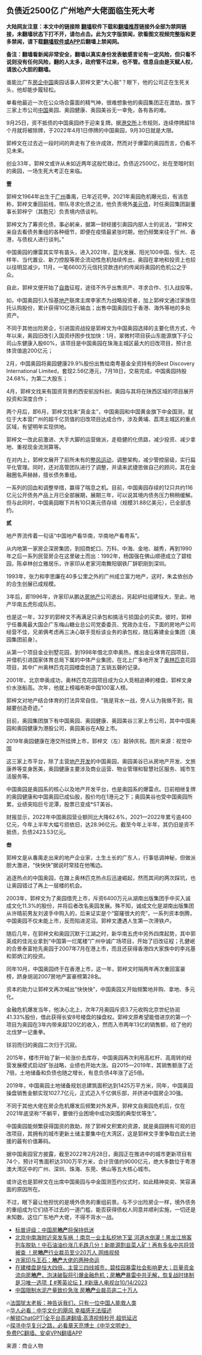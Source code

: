  <!-- 面包屑导航 --> <h2>负债近2500亿 广州地产大佬面临生死大考</h2> <p class="notice"><b>大陆网友注意：本文中的链接除 <a href="https://github.com/bannedbook/fanqiang" >翻墙</a>软件下载和<a href="https://github.com/killgcd/justmysocks/blob/master/README.md">翻墙推荐</a>链接外全部为禁网链接，未翻墙状态下打不开，请勿点击。此为文字版禁闻，欲看图文视频完整版和更多禁闻，请下载<a href="https://github.com/bannedbook/fanqiang">翻墙软件或APP</a>后翻墙上禁闻网。</p><p>备注：翻墙看新闻非常安全，翻墙以真实身份发表敏感言论有一定风险，但只看不说则没有任何风险，翻的人太多，政府管不过来，也不管。信息自由是天赋人权，请放心大胆的翻墙。</b></p>  <div class="entry"> <p>谁能比广东<a href="https://www.bannedbook.org/bnews/tag/%E6%88%BF%E4%BC%81/" class="st_tag internal_tag" rel="tag" title="标签 房企 下的日志">房企</a><span class='wp_keywordlink_affiliate'><a href="https://www.bannedbook.org/" title="中国" target="_blank">中国</a></span>奥园话事人郭梓文更“大心脏”？眼下，他的公司正在生死关头，他却能步履轻松。</p> <p>单看他最近一次在公众场合露面的精气神，很难想象他的奥园集团正在渡劫，旗下三家上市公司<a href="https://www.bannedbook.org/bnews/tag/%E4%B8%AD%E5%9B%BD/" class="st_tag internal_tag" rel="tag" title="标签 中国 下的日志">中国</a>奥园、奥园健康、奥园美谷无一幸免，各有各的难。</p> <p>9月25日，资不抵债的中国奥园终于迎来复牌。据<a href="https://www.bannedbook.org/bnews/tag/%E6%B8%AF%E4%BA%A4%E6%89%80/" class="st_tag internal_tag" rel="tag" title="标签 港交所 下的日志">港交所</a>上市规则，连续停牌超18个月就将被除牌，于2022年4月1日停牌的中国奥园，9月30日就是大限。</p> <p>郭梓文在过去近一段时间的奔走有了些许成效，然而对于爆雷的奥园而言，仍看不见未来。</p> <p>创业33年，郭梓文或许从未如近两年这般忙碌过。负债近2500亿，处在至暗时刻的奥园，一场生死大考正在来临。</p> <p><strong>壹</strong></p> <p>郭梓文1964年出生于<a href="https://www.bannedbook.org/bnews/tag/%e5%b9%bf%e5%b7%9e/" class="st_tag internal_tag" rel="tag" title="标签 广州 下的日志">广州</a>番禺，已年近花甲。2021年奥园危机曝光后，有消息称，郭梓文重回前线，带队寻求化债之法，他负责境外<a href="https://www.bannedbook.org/bnews/tag/%E7%BE%8E%E5%85%83%E5%80%BA/" class="st_tag internal_tag" rel="tag" title="标签 美元债 下的日志">美元债</a>，时任奥园集团副董事长郭梓宁（其胞兄）负责境内债谈判。</p> <p>郭梓文为了筹资化债，事必躬亲，据第一财经援引奥园内部人士的说法，“郭梓文亲自去看债务重组的各种细节，即便在疫情最紧张时期，他仍频繁来往于广州、香港，与债权人进行谈判。”</p> <p>中国奥园的爆雷其实早有苗头，进入2021年，蓝光发展、阳光100中国、恒大、花样年、当代置业、新力控股等房企流动性危机陆续传出，奥园在拿地和投资上也较以往明显减少。11月，一笔6600万元信托贷款违约的传闻将奥园的危机公之于众。</p> <p>自此，郭梓文便开始了<span class='wp_keywordlink'><a href="https://www.bannedbook.org/forum5/topic42.html" title="萨斯、诚信与自救" target="_blank">自救</a></span>征程，途径不外乎出售资产、寻求合作、引入战投等。</p> <p>如，中国奥园引入恒基<a href="https://www.bannedbook.org/bnews/tag/%e5%9c%b0%e4%ba%a7/" class="st_tag internal_tag" rel="tag" title="标签 地产 下的日志">地产</a>联席主席李家杰为战略投资者，加上郭梓文通过家族信托认购股份，累计获得10亿港元输血；出售中国奥园位于香港、海外等地的多处资产。</p> <p>不同于其他出险房企，引进国资战投是郭梓文为中国奥园选择的主要化债方式，今年以来，奥园旧改引入国资纾困步伐加快：1月，翠微村项目获山东能源旗下子公司山东健康入股60%，该项目是中国奥园在珠海主城区最大的旧改项目，预计总体货值逾200亿元；</p> <p>2月，中国奥园将奥园健康29.9%股份出售给南粤基金全资持有的Best Discovery International Limited，套现2.56亿港元，7月18日，交易完成，中国奥园持股24.68%，为第二大股东；</p> <p>4月，郭梓文找来有国资背景的西安航投科创，奥园与其将在陕西区域的项目展开投资和深度合作；</p> <p>两个月后，即6月，郭梓文找来“真金主”，中国奥园和中国黄金旗下中金国测，就位于大本营广州的超千亿货值的旧改项目达成合作，涉及黄埔、荔湾主城区的重点区域，有望明年实现供地。</p> <p>郭梓文一改此前激进、大手大脚的运营做派，走稳健的化债路，减少投资、减少拿地、重视现金流测算等。</p> <p>在对内上，郭梓文展开了前所未有的<span class='wp_keywordlink'><a href="https://www.bannedbook.org/forum2/topic985.html" title="关于整风运动的报告" target="_blank">整风运动</a></span>，调整架构，减少管控层级，实行扁平化管理。同时，还对高管团队进行了调整，并请来武捷思做自己的顾问，其在金融圈名声赫赫，擅长债务重组。</p> <p>一系列的回血和调整举措，赢得了喘息之机。目前，中国奥园存续的12只共约116亿元公开债务产品上月已全部展期，展期三年，可以说其境内债务压力稍稍缓解。但与此同时，中国奥园眼下共有10只美元债存续（规模31.88亿美元），已全部违约。</p> <p><strong>贰</strong></p> <p>地产界流传着一句话“中国地产看华南，华南地产看粤系”。</p> <p>从内地第一家房企深房集团，到招商蛇口、万科、中海、金地、越秀，再到1990年之后一系列民营房企在这里破土而出：1992年，杨国强在佛山顺德成立了碧桂园，陈卓林创立雅居乐，许家印从老家河南舞阳钢铁厂辞职刚到深圳。</p> <p>1993年，张力和李思廉在40多公里之外的广州成立富力地产，这时，朱孟依创办的合生创展已成规模。</p> <p>3年后，即1996年，许家印从鹏达<a href="https://www.bannedbook.org/bnews/tag/%e6%88%bf%e5%9c%b0%e4%ba%a7/" class="st_tag internal_tag" rel="tag" title="标签 房地产 下的日志">房地产</a>公司退出，另起炉灶组建恒大，至此，地产华南五虎形成队形。</p> <p>也是这一年，32岁的郭梓文不再满足只承包和搞活亏损国企的买卖。彼时，郭梓宁任番禺最大国企广东梅山糖业总公司党委委员、党政办主任，下面的房地产公司经营不佳，兄弟俩考虑再三决心联手竞标该业务的承包权，随后筹建金业集团（奥园集团前身）。</p>  <p>从第一个项目金业别墅花园，到1998年借北京申奥热，推出金业体育花园项目，并借机引进国家体育总局下属的中体产业集团，在北上广多地开发了<a href="https://www.bannedbook.org/bnews/tag/%E5%A5%A5%E6%9E%97%E5%8C%B9%E5%85%8B/" class="st_tag internal_tag" rel="tag" title="标签 奥林匹克 下的日志">奥林匹克</a>花园项目，其中广州奥林匹克花园楼盘创造了五销五磬的记录。</p> <p>2001年，北京申奥成功，奥林匹克花园项目成为众人竞相追捧的楼盘，郭梓文身价水涨船高。次年，他就上榜福布斯中国100富人榜。</p> <p>郭梓文对地产结合体育的打法异常自信，“我是背水一战，旁人认为我做不到，我越要创造奇迹。”</p> <p>目前，奥园集团旗下有中国奥园、奥园健康、奥园美谷三家上市公司，其中中国奥园和奥园健康为港股公司，奥园美谷在A股上市。</p> <p>2019年奥园健康在港交所挂牌上市，郭梓文（左）敲钟庆祝。图片来源：视觉中国</p> <p>这三家上市平台，除了主营<a href="https://www.bannedbook.org/bnews/tag/%E5%9C%B0%E4%BA%A7%E5%BC%80%E5%8F%91/" class="st_tag internal_tag" rel="tag" title="标签 地产开发 下的日志">地产开发</a>的中国奥园，奥园美谷已从房地产开发、文旅康养等变身医美，奥园健康主要涉及商业运营、物业管理和智慧社区服务、城市生活服务等。</p> <p>中国奥园是奥园系的核心以及地产开发平台，也是奥园系的爆雷点。日前相继复牌的奥园健康和中国奥园已成仙股，股价均在1港元之下；奥园美谷也受中国奥园所累，业绩突陷巨亏泥潭，股票已变成*ST美谷。</p> <p>财报显示，2022年中国奥园营业额同比大降62.6%，2021—2022年累亏逾400亿元，今年上半年大幅亏损依旧，达28.96亿元。截至今年上半年，其仍旧是资不抵债，负债2423.53亿元。</p> <p><strong>叁</strong></p> <p>郭梓文是从番禺走出来的地产企业家，土生土长的广东人，行事低调神秘，但做派胆大激进，“快快快”据说时常挂在他嘴边。</p> <p>追逐热点的中国奥园，在蹭上奥林匹克热点后迅速崛起，然而其间的两次踩坑，也让奥园错过了再上一层楼的机会。</p> <p>2003年，郭梓文为了奥园借壳上市，斥资6400万元从湖南出版集团手中买入诚成文化11.3%的股份，并将后者改名奥园发展。殊不知，诚成文化是湖南出版集团从许晴前男友刘波手中购入的，后来证实是个“窟窿很大的壳”，一系列资本倒腾，中国奥园不仅未能上市，反而陷进泥沼。郭梓文遭遇人生第一次滑铁卢。</p>  <p>随后几年，在郭梓文和奥园沉默于江湖之时，新华南五虎中另外四席起势，其中郭英成的佳兆业拿到“中国第一烂尾楼”广州中诚广场项目，开始了旧改征程；孔健岷的合景泰富抢先奥园于2007年7月在港上市，而且还获得香港四大家族中的李兆基和郭炳江的投资。</p> <p>同年10月，中国奥园终于在香港上市，这一年，郭梓文时隔两年再次重回富豪榜，跻身胡润2007房地产富豪榜第28名。</p> <p>资本的助力让郭梓文再次喊出“快快快”，中国奥园又开始频繁地并购、拿地、多元化。</p> <p>金融危机爆发当年，他决心北上，次年7月奥园斥资3.7元收购北京世纪协润41.33%股份，借此获得长安8号楼盘的操盘权。郭梓文原希望能借进京的第一个项目为奥园在3年内带来超120亿的收入，然而入市两年13亿的销售额，给了他的北伐梦一记重拳。</p> <p>铩羽而归的奥园二次归于沉寂。</p> <p>2015年，楼市开始了新一轮涨价去库存，中国奥园再次利用高杠杆、高周转的经营发展模式启动扩张战略，业绩也开始大涨。自2015—2019年，其销售额涨了近7倍，土地储备和负债也随之增长，有息负债4年涨了近5倍。</p> <p>2019年，中国奥园土地储备规划总建筑面积达到1425万平方米，同年，中国奥园操盘销售金额实现1027.7亿元，正式迈入千亿俱乐部，并挤进中国房企30强。</p> <p>不同于其他大佬在房企危机爆发后频繁对外发声，郭梓文自奥园危机后，仅在2021年底坚称“不躺平，要做行业困境中成功突围的典型优等生”。</p> <p>中国奥园能频繁获得国资的救助，除了郭梓文积累的资源，就是奥园拥有可观的旧改项目，其拥有的城市更新土储主要集中在大湾区，这是郭梓文手里争取白武士驰援的最有价值筹码。</p> <p>据中国奥园官方披露，截至2022年2月28日，奥园正在推进中的城市更新项目有74个，预计可售面积达3100万平方米，合计货值约9000亿元，绝大多数位于粤港澳大湾区中的广州、深圳、珠海、东莞、佛山等五大核心城市。</p> <p>或许这也是郭梓文在出席中国奥园与中金国测签约仪式时，如此精神奕奕、笑容满面的原因所在。</p> <p>不过，眼下最让他担忧的是境外债务的重组前景。与不少出险房企一样，境外债务的重组成为它们绕不过去的一道门槛，能否获得债权人同意并顺利实施，一切还是未知数。这位广东地产大佬，不得不背水一战。</p>  <!--<div id="taboola-mid-1"></div>--><ul class='op-related-articles' title='相关阅读'> <li><a href='https://www.bannedbook.org/bnews/headline/20231017/1948098.html' target='_blank'>标普评级：中国房<b>地产</b>将保持低迷</a></li> <li><a href='https://www.bannedbook.org/bnews/bannedvideo/20231016/1947818.html' target='_blank'>北京中南海附近突发车祸 ！南京一业主私挖地下室 河道水倒灌！黑龙江旅客列车脱轨！中石油油价涨几毛跌几分！新能源割韭菜人矿！再有多名中共将领被查 ！房<b>地产</b>行业裁员至少20万人 网络视频</a></li> <li><a href='https://www.bannedbook.org/bnews/comments/20231016/1947703.html' target='_blank'>许家印与王石：<b>地产</b>大佬的两种命运</a></li> <li><a href='https://www.bannedbook.org/bnews/bannedvideo/20231015/1947316.html' target='_blank'>在建楼盘是恒大四倍，主营三四线城市，碧桂园暴雷社会影响更大；巨量资金流向房<b>地产</b>，泡沫破裂将引爆金融危机；房<b>地产</b>暴雷中共无解，恢复战时体制是习唯一选项【 #菁英论坛 】#新唐人电视台10/14/2023</a></li> <li><a href='https://www.bannedbook.org/bnews/ssgc/20231013/1946505.html' target='_blank'>中国限制水泥产量致价急涨 房<b>地产</b>业裁员逾二十万人</a></li> </ul> <p class="texttj"> 🔥<a href="https://www.bannedbook.org/bnews/ssgc/20230219/1850782.html" target="_blank">法国犹太老板：神告诉我们，只有一位中国人能救人类</a><br/> 🔥<a href="https://www.bannedbook.org/bnews/comments/20220220/1694796.html" target="_blank">华人必看：中华文化的飓风 幸福感无法描述</a><br/> 🔥<a href="https://github.com/bannedbook/fanqiang/wiki/V2ray%E6%9C%BA%E5%9C%BA" target="_blank">解锁ChatGPT|全平台高速翻墙:高清视频秒开,超低延迟</a><br/> 🔥<a href="https://www.bannedbook.org/bnews/comments/20220808/1768773.html" target="_blank">探寻中华复兴之路，必看章天亮博士《中华文明史》</a><br/> <a href="https://github.com/bannedbook/fanqiang/wiki/%E7%A6%81%E9%97%BB%E7%BD%91%E5%AE%89%E5%8D%93%E7%BF%BB%E5%A2%99%E6%96%B0%E9%97%BBAPP" target="_blank">免费PC翻墙、安卓VPN翻墙APP</a><br/> </p><p class="src-info">来源：商业人物 </p><a name='sharetosocial'></a> <div style="margin-bottom:5px;padding-bottom:5px;clear:both"> <div id="archive-pix-1" class="banner-ads"> <!-- AuctionX Display platform tag START --> <div id="27602x728x90x621x_ADSLOT1" clicktrack="%%CLICK_URL_ESC%%"></div>  <!-- AuctionX Display platform tag END --> </div> <div id="archive-pix-2" class="banner-ads"> <!-- AuctionX Display platform tag START --> <div id="27556x300x250x621x_ADSLOT1" clicktrack="%%CLICK_URL_ESC%%" style="margin:0 auto;text-align:center"></div>  <!-- AuctionX Display platform tag END --> </div> </div>  <div id="archive-pix-1" class="banner-ads"> <!-- AuctionX Display platform tag START --> <div id="27603x728x90x621x_ADSLOT1" clicktrack="%%CLICK_URL_ESC%%"></div>  <!-- AuctionX Display platform tag END --> </div> </div><!--END ENTRY--> 